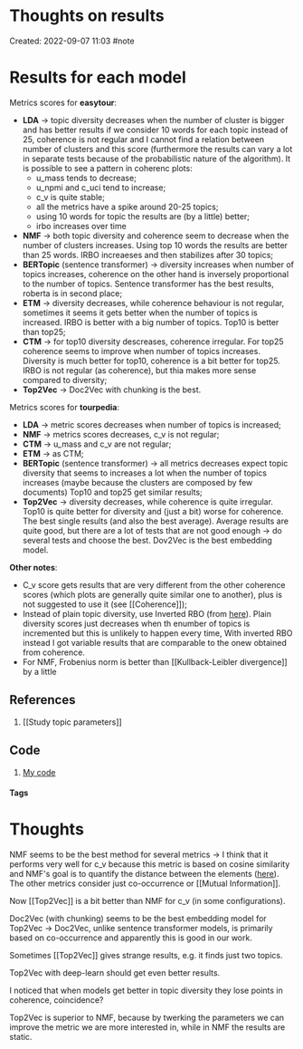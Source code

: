 # Thoughts on results
Created: 2022-09-07 11:03
#note

# Results for each model
Metrics scores for **easytour**:
- **LDA** -> topic diversity decreases when the number of cluster is bigger and has better results if we consider 10 words for each topic instead of 25, coherence is not regular and I cannot find a relation between number of clusters and this score (furthermore the results can vary a lot in separate tests because of the probabilistic nature of the algorithm). It is possible to see a pattern in coherenc plots:
	- u_mass tends to decrease;
	- u_npmi and c_uci tend to increase;
	- c_v is quite stable;
	- all the metrics have a spike around 20-25 topics;
	- using 10 words for topic the results are (by a little) better;
	- irbo increases over time
- **NMF** -> both topic diversity and coherence seem to decrease when the number of clusters increases. Using top 10 words the results are better than 25 words. IRBO increaeses and then stabilizes after 30 topics;
- **BERTopic** (sentence transformer) -> diversity increases when number of topics increases, coherence on the other hand is inversely proportional to the number of topics. Sentence transformer has the best results, roberta is in second place;
- **ETM** -> diversity decreases, while coherence behaviour is not regular, sometimes it seems it gets better when the number of topics is increased. IRBO is better with a big number of topics. Top10 is better than top25;
- **CTM** -> for top10 diversity descreases, coherence irregular. For top25 coherence seems to improve when number of topics increases. Diversity is much better for top10, coherence is a bit better for top25. IRBO is not regular (as coherence), but thia makes more sense compared to diversity;
- **Top2Vec** -> Doc2Vec with chunking is the best.


Metrics scores for **tourpedia**:
- **LDA** -> metric scores decreases when number of topics is increased;
- **NMF** -> metrics scores decreases, c_v is not regular;
- **CTM** -> u_mass and c_v are not regular;
- **ETM** -> as CTM;
- **BERTopic** (sentence transformer)  -> all metrics decreases expect topic diversity that seems to increases a lot when the number of topics increases (maybe because the clusters are composed by few documents) Top10 and top25 get similar results;
- **Top2Vec** -> diversity decreases, while coherence is quite irregular. Top10 is quite better for diversity and (just a bit) worse for coherence. The best single results (and also the best average). Average results are quite good, but there are a lot of tests that are not good enough -> do several tests and choose the best. Dov2Vec is the best embedding model.


**Other notes**: 
- C_v score gets results that are very different from the other coherence scores (which plots are generally quite similar one to another), plus is not suggested to use it (see [[Coherence]]);
- Instead of plain topic diversity, use Inverted RBO (from [here](https://link.springer.com/chapter/10.1007/978-3-030-80599-9_4)). Plain diversity scores just decreases when th enumber of topics is incremented but this is unlikely to happen every time, With inverted RBO instead I got variable results that are comparable to the onew obtained from coherence. 
- For NMF, Frobenius norm is better than [[Kullback-Leibler divergence]] by a little

## References
1. [[Study topic parameters]]

## Code
1. [My code](https://colab.research.google.com/drive/1J31orWn8I8hgv0K5YV40mFcAzTSVRIxl?authuser=0#scrollTo=59Iek9o-AXd4&uniqifier=1)

#### Tags

# Thoughts
NMF seems to be the best method for several metrics → I think that it performs very well for c_v because this metric is based on cosine similarity and NMF's goal is to quantify the distance between the elements ([here](https://www.analyticsvidhya.com/blog/2021/06/part-15-step-by-step-guide-to-master-nlp-topic-modelling-using-nmf/)). The other metrics consider just co-occurrence or [[Mutual Information]].

Now [[Top2Vec]] is a bit better than NMF for c_v (in some configurations).

Doc2Vec (with chunking) seems to be the best embedding model for Top2Vec → Doc2Vec, unlike sentence transformer models, is primarily based on co-occurrence and apparently this is good in our work. 

Sometimes [[Top2Vec]] gives strange results, e.g. it finds just two topics.

Top2Vec with deep-learn should get even better results.

I noticed that when models get better in topic diversity they lose points in coherence, coincidence?

Top2Vec is superior to NMF, because by twerking the parameters we can improve the metric we are more interested in, while in NMF the results are static.